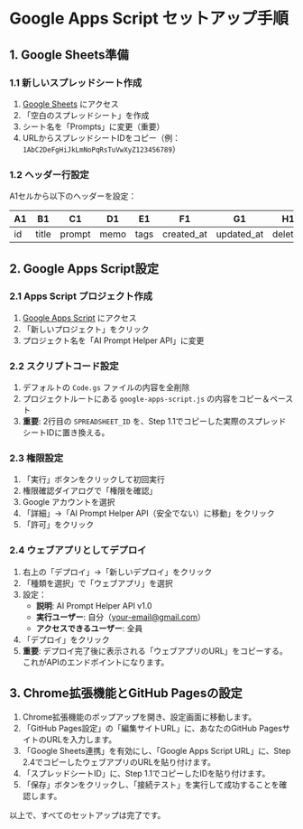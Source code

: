 # Google Apps Script セットアップ手順

## 1. Google Sheets準備

### 1.1 新しいスプレッドシート作成
1. [Google Sheets](https://sheets.google.com) にアクセス
2. 「空白のスプレッドシート」を作成
3. シート名を「Prompts」に変更（重要）
4. URLからスプレッドシートIDをコピー（例：`1AbC2DeFgHiJkLmNoPqRsTuVwXyZ123456789`）

### 1.2 ヘッダー行設定
A1セルから以下のヘッダーを設定：

| A1 | B1 | C1 | D1 | E1 | F1 | G1 | H1 |
|----|----|----|----|----|----|----|----|
| id | title | prompt | memo | tags | created_at | updated_at | deleted |

## 2. Google Apps Script設定

### 2.1 Apps Script プロジェクト作成
1. [Google Apps Script](https://script.google.com) にアクセス
2. 「新しいプロジェクト」をクリック
3. プロジェクト名を「AI Prompt Helper API」に変更

### 2.2 スクリプトコード設定
1. デフォルトの `Code.gs` ファイルの内容を全削除
2. プロジェクトルートにある `google-apps-script.js` の内容をコピー＆ペースト
3. **重要**: 2行目の `SPREADSHEET_ID` を、Step 1.1でコピーした実際のスプレッドシートIDに置き換える。

### 2.3 権限設定
1. 「実行」ボタンをクリックして初回実行
2. 権限確認ダイアログで「権限を確認」
3. Google アカウントを選択
4. 「詳細」→「AI Prompt Helper API（安全でない）に移動」をクリック
5. 「許可」をクリック

### 2.4 ウェブアプリとしてデプロイ
1. 右上の「デプロイ」→「新しいデプロイ」をクリック
2. 「種類を選択」で「ウェブアプリ」を選択
3. 設定：
   - **説明**: AI Prompt Helper API v1.0
   - **実行ユーザー**: 自分（your-email@gmail.com）
   - **アクセスできるユーザー**: 全員
4. 「デプロイ」をクリック
5. **重要**: デプロイ完了後に表示される「ウェブアプリのURL」をコピーする。これがAPIのエンドポイントになります。

## 3. Chrome拡張機能とGitHub Pagesの設定

1. Chrome拡張機能のポップアップを開き、設定画面に移動します。
2. 「GitHub Pages設定」の「編集サイトURL」に、あなたのGitHub PagesサイトのURLを入力します。
3. 「Google Sheets連携」を有効にし、「Google Apps Script URL」に、Step 2.4でコピーしたウェブアプリのURLを貼り付けます。
4. 「スプレッドシートID」に、Step 1.1でコピーしたIDを貼り付けます。
5. 「保存」ボタンをクリックし、「接続テスト」を実行して成功することを確認します。

以上で、すべてのセットアップは完了です。